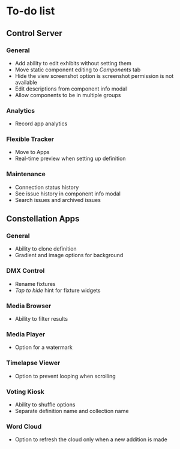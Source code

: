 # To-do list

## Control Server

### General
- Add ability to edit exhibits without setting them
- Move static component editing to _Components_ tab
- Hide the view screenshot option is screenshot permission is not available
- Edit descriptions from component info modal
- Allow components to be in multiple groups

### Analytics
- Record app analytics

### Flexible Tracker
- Move to Apps
- Real-time preview when setting up definition

### Maintenance
- Connection status history
- See issue history in component info modal
- Search issues and archived issues

## Constellation Apps

### General
- Ability to clone definition
- Gradient and image options for background

### DMX Control
- Rename fixtures
- *Tap to hide* hint for fixture widgets

### Media Browser
- Ability to filter results

### Media Player
- Option for a watermark

### Timelapse Viewer
- Option to prevent looping when scrolling

### Voting Kiosk
- Ability to shuffle options
- Separate definition name and collection name

### Word Cloud
- Option to refresh the cloud only when a new addition is made